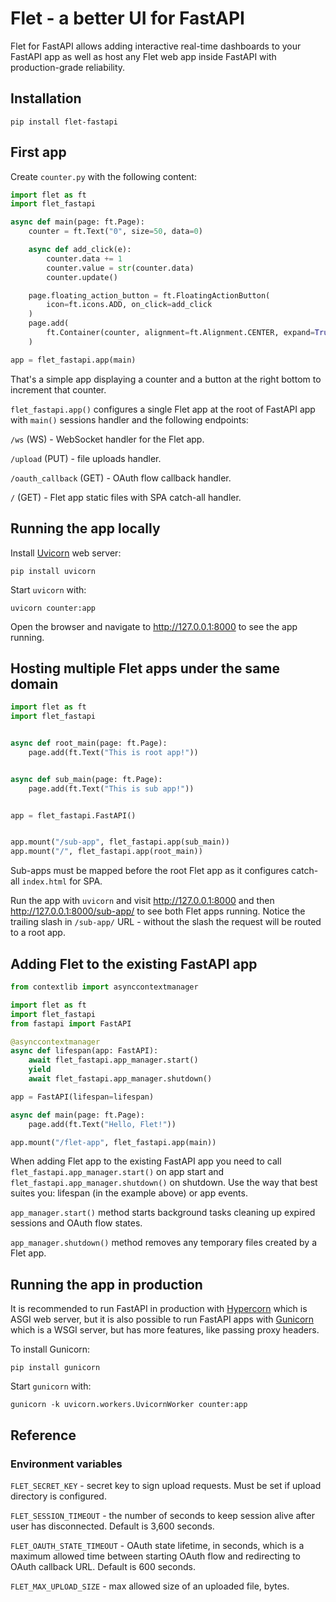 # Flet - a better UI for FastAPI

Flet for FastAPI allows adding interactive real-time dashboards to your FastAPI app as well as host any Flet web app inside FastAPI with production-grade reliability.

## Installation

```
pip install flet-fastapi
```

## First app

Create `counter.py` with the following content:

```python
import flet as ft
import flet_fastapi

async def main(page: ft.Page):
    counter = ft.Text("0", size=50, data=0)

    async def add_click(e):
        counter.data += 1
        counter.value = str(counter.data)
        counter.update()

    page.floating_action_button = ft.FloatingActionButton(
        icon=ft.icons.ADD, on_click=add_click
    )
    page.add(
        ft.Container(counter, alignment=ft.Alignment.CENTER, expand=True)
    )

app = flet_fastapi.app(main)
```

That's a simple app displaying a counter and a button at the right bottom to increment that counter.

`flet_fastapi.app()` configures a single Flet app at the root of FastAPI app with `main()` sessions handler and the following endpoints:

`/ws` (WS) - WebSocket handler for the Flet app.

`/upload` (PUT) - file uploads handler.

`/oauth_callback` (GET) - OAuth flow callback handler.

`/` (GET) - Flet app static files with SPA catch-all handler.

## Running the app locally

Install [Uvicorn](https://www.uvicorn.org/) web server:

```
pip install uvicorn
```

Start `uvicorn` with:

```
uvicorn counter:app
```

Open the browser and navigate to http://127.0.0.1:8000 to see the app running.

## Hosting multiple Flet apps under the same domain

```python
import flet as ft
import flet_fastapi


async def root_main(page: ft.Page):
    page.add(ft.Text("This is root app!"))


async def sub_main(page: ft.Page):
    page.add(ft.Text("This is sub app!"))


app = flet_fastapi.FastAPI()


app.mount("/sub-app", flet_fastapi.app(sub_main))
app.mount("/", flet_fastapi.app(root_main))
```

Sub-apps must be mapped before the root Flet app as it configures catch-all `index.html` for SPA.

Run the app with `uvicorn` and visit http://127.0.0.1:8000 and then http://127.0.0.1:8000/sub-app/ to see both Flet apps running. Notice the trailing slash in `/sub-app/` URL - without the slash the request will be routed to a root app.

## Adding Flet to the existing FastAPI app

```python
from contextlib import asynccontextmanager

import flet as ft
import flet_fastapi
from fastapi import FastAPI

@asynccontextmanager
async def lifespan(app: FastAPI):
    await flet_fastapi.app_manager.start()
    yield
    await flet_fastapi.app_manager.shutdown()

app = FastAPI(lifespan=lifespan)

async def main(page: ft.Page):
    page.add(ft.Text("Hello, Flet!"))

app.mount("/flet-app", flet_fastapi.app(main))
```

When adding Flet app to the existing FastAPI app you need to call `flet_fastapi.app_manager.start()` on app start and `flet_fastapi.app_manager.shutdown()` on shutdown. Use the way that best suites you: lifespan (in the example above) or app events.

`app_manager.start()` method starts background tasks cleaning up expired sessions and OAuth flow states.

`app_manager.shutdown()` method removes any temporary files created by a Flet app.

## Running the app in production

It is recommended to run FastAPI in production with [Hypercorn](https://github.com/pgjones/hypercorn/) which is ASGI web server, but it is also possible to run FastAPI apps with [Gunicorn](https://gunicorn.org/) which is a WSGI server, but has more features, like passing proxy headers.

To install Gunicorn:

```
pip install gunicorn
```

Start `gunicorn` with:

```
gunicorn -k uvicorn.workers.UvicornWorker counter:app
```

## Reference

### Environment variables

`FLET_SECRET_KEY` - secret key to sign upload requests. Must be set if upload directory is configured.

`FLET_SESSION_TIMEOUT` - the number of seconds to keep session alive after user has disconnected. Default is 3,600 seconds.

`FLET_OAUTH_STATE_TIMEOUT` - OAuth state lifetime, in seconds, which is a maximum allowed time between starting OAuth flow and redirecting to OAuth callback URL. Default is 600 seconds.

`FLET_MAX_UPLOAD_SIZE` - max allowed size of an uploaded file, bytes.
